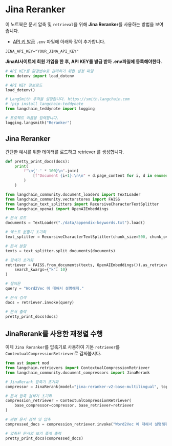 # Jina Reranker

이 노트북은 문서 압축 및 `retrieval`을 위해 **Jina Reranker**를 사용하는 방법을 보여줍니다.
- [API 키 발급](https://jina.ai/reranker)
`.env` 파일에 아래와 같이 추가합니다.
```
JINA_API_KEY="YOUR_JINA_API_KEY"
```

**JinaAI사이트에 회원 가입을 한 후, API KEY를 발급 받아 .env파일에 등록해야한다.**

```python
# API KEY를 환경변수로 관리하기 위한 설정 파일
from dotenv import load_dotenv

# API KEY 정보로드
load_dotenv()
```

```python
# LangSmith 추적을 설정합니다. https://smith.langchain.com
# !pip install langchain-teddynote
from langchain_teddynote import logging

# 프로젝트 이름을 입력합니다.
logging.langsmith("Reranker")
```

## Jina Reranker

간단한 예시를 위한 데이터를 로드하고 retriever 를 생성합니다.

```python
def pretty_print_docs(docs):
    print(
        f"\n{'-' * 100}\n".join(
            [f"Document {i+1}:\n\n" + d.page_content for i, d in enumerate(docs)]
        )
    )
```

```python
from langchain_community.document_loaders import TextLoader
from langchain_community.vectorstores import FAISS
from langchain_text_splitters import RecursiveCharacterTextSplitter
from langchain_openai import OpenAIEmbeddings

# 문서 로드
documents = TextLoader("./data/appendix-keywords.txt").load()

# 텍스트 분할기 초기화
text_splitter = RecursiveCharacterTextSplitter(chunk_size=500, chunk_overlap=100)

# 문서 분할
texts = text_splitter.split_documents(documents)

# 검색기 초기화
retriever = FAISS.from_documents(texts, OpenAIEmbeddings()).as_retriever(
    search_kwargs={"k": 10}
)

# 질의문
query = "Word2Vec 에 대해서 설명해줘."

# 문서 검색
docs = retriever.invoke(query)

# 문서 출력
pretty_print_docs(docs)
```

## JinaRerank를 사용한 재정렬 수행

이제 `Jina Reranker`를 압축기로 사용하여 기본 `retriever`를 `ContextualCompressionRetriever`로 감싸봅시다.

```python
from ast import mod
from langchain.retrievers import ContextualCompressionRetriever
from langchain_community.document_compressors import JinaRerank

# JinaRerank 압축기 초기화
compressor = JinaRerank(model="jina-reranker-v2-base-multilingual", top_n=3)

# 문서 압축 검색기 초기화
compression_retriever = ContextualCompressionRetriever(
    base_compressor=compressor, base_retriever=retriever
)

# 관련 문서 검색 및 압축
compressed_docs = compression_retriever.invoke("Word2Vec 에 대해서 설명해줘.")
```

```python
# 압축된 문서의 보기 좋게 출력
pretty_print_docs(compressed_docs)
```